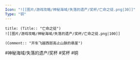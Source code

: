 ```yaml
---
Icon: "![[图片/游戏攻略/神秘海域/失落的遗产/奖杯/亡命之徒.png|30]]"
Type: "铜"
---
```

```ad-common-bronze-trophy
title: (Title:: "亡命之徒")
![[图片/游戏攻略/神秘海域/失落的遗产/奖杯/亡命之徒.png|100]]

(Comment:: "开车飞越西部高止山脉的悬崖")
```

#神秘海域/失落的遗产/奖杯 #奖杯 #铜

